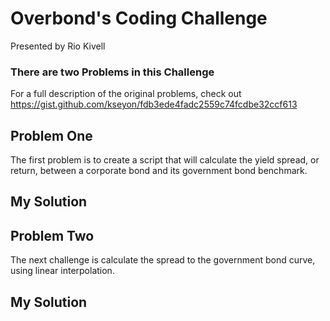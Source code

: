 # Overbond's Coding Challenge
Presented by Rio Kivell

### There are two Problems in this Challenge

For a full description of the original problems, check out https://gist.github.com/kseyon/fdb3ede4fadc2559c74fcdbe32ccf613

## Problem One
The first problem is to create a script that will calculate the yield spread, or return, between a corporate bond and its government bond benchmark.

## My Solution


## Problem Two
The next challenge is calculate the spread to the government bond curve, using linear interpolation.


## My Solution
